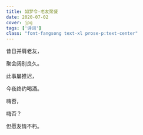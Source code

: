 ```yaml
---
title: 如梦令·老友聚餐
date: 2020-07-02
cover: jpg
tags: ['诗词']
class: "font-fangsong text-xl prose-p:text-center"
---
```


昔日并肩老友，

聚会阔别良久。

此事屡推迟，

今夜终约喝酒。

嗨否，

嗨否？

但愿友情不朽。

